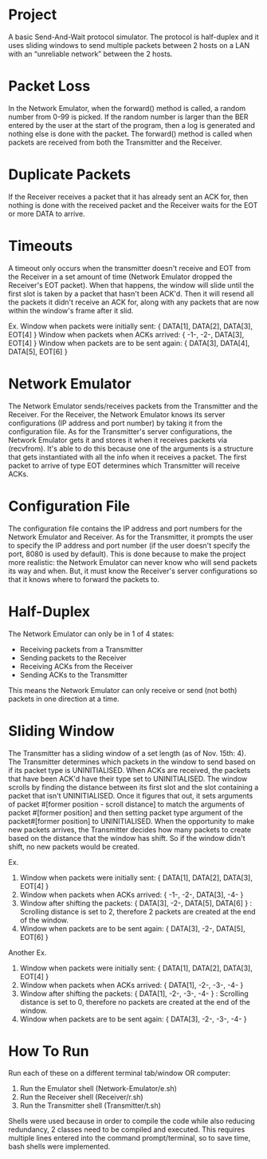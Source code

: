 # Project
 A basic Send-And-Wait protocol simulator. The protocol is half-duplex and it uses sliding windows to send multiple packets between 2 hosts on a LAN with an “unreliable network” between the 2 hosts.

# Packet Loss
 In the Network Emulator, when the forward() method is called, a random number from 0-99 is picked. If the random number is larger than the BER entered by the user at the start of the program, then a log is generated and nothing else is done with the packet. The forward() method is called when packets are received from both the Transmitter and the Receiver.
 
# Duplicate Packets
 If the Receiver receives a packet that it has already sent an ACK for, then nothing is done with the received packet and the Receiver waits for the EOT or more DATA to arrive.
 
# Timeouts
 A timeout only occurs when the transmitter doesn't receive and EOT from the Receiver in a set amount of time (Network Emulator dropped the Receiver's EOT packet). When that happens, the window will slide until the first slot is taken by a packet that hasn't been ACK'd. Then it will resend all the packets it didn't receive an ACK for, along with any packets that are now within the window's frame after it slid.
 
 Ex.
 Window when packets were initially sent: { DATA[1], DATA[2], DATA[3], EOT[4] }
 Window when packets when ACKs arrived: { -1-, -2-, DATA[3], EOT[4] }
 Window when packets are to be sent again: { DATA[3], DATA[4], DATA[5], EOT[6] }
 
# Network Emulator
 The Network Emulator sends/receives packets from the Transmitter and the Receiver. For the Receiver, the Network Emulator knows its server configurations (IP address and port number) by taking it from the configuration file. As for the Transmitter's server configurations, the Network Emulator gets it and stores it when it receives packets via (recvfrom). It's able to do this because one of the arguments is a structure that gets instantiated with all the info when it receives a packet. The first packet to arrive of type EOT determines which Transmitter will receive ACKs.
 
# Configuration File
 The configuration file contains the IP address and port numbers for the Network Emulator and Receiver. As for the Transmitter, it prompts the user to specify the IP address and port number (if the user doesn't specify the port, 8080 is used by default). This is done because to make the project more realistic: the Network Emulator can never know who will send packets its way and when. But, it must know the Receiver's server configurations so that it knows where to forward the packets to.
 
# Half-Duplex
 The Network Emulator can only be in 1 of 4 states:
 - Receiving packets from a Transmitter
 - Sending packets to the Receiver
 - Receiving ACKs from the Receiver
 - Sending ACKs to the Transmitter
 
 This means the Network Emulator can only receive or send (not both) packets in one direction at a time.
 
# Sliding Window
 The Transmitter has a sliding window of a set length (as of Nov. 15th: 4). The Transmitter determines which packets in the window to send based on if its packet type is UNINITIALISED. When ACKs are received, the packets that have been ACK'd have their type set to UNINITIALISED. The window scrolls by finding the distance between its first slot and the slot containing a packet that isn't UNINITIALISED. Once it figures that out, it sets arguments of packet #[former position - scroll distance] to match the arguments of packet #[former position] and then setting packet type argument of the packet#[former position] to UNINITIALISED. When the opportunity to make new packets arrives, the Transmitter decides how many packets to create based on the distance that the window has shift. So if the window didn't shift, no new packets would be created.
 
 Ex.
 1. Window when packets were initially sent: { DATA[1], DATA[2], DATA[3], EOT[4] }
 2. Window when packets when ACKs arrived: { -1-, -2-, DATA[3], -4- }
 3. Window after shifting the packets: { DATA[3], -2-, DATA[5], DATA[6] } : Scrolling distance is set to 2, therefore 2 packets are created at the end of the window.
 4. Window when packets are to be sent again: { DATA[3], -2-, DATA[5], EOT[6] }

 Another Ex.
 1. Window when packets were initially sent: { DATA[1], DATA[2], DATA[3], EOT[4] }
 2. Window when packets when ACKs arrived: { DATA[1], -2-, -3-, -4- }
 3. Window after shifting the packets: { DATA[1], -2-, -3-, -4- } : Scrolling distance is set to 0, therefore no packets are created at the end of the window.
 4. Window when packets are to be sent again: { DATA[3], -2-, -3-, -4- }
 
# How To Run
 Run each of these on a different terminal tab/window OR computer:
 1. Run the Emulator shell (Network-Emulator/e.sh)
 2. Run the Receiver shell (Receiver/r.sh)
 3. Run the Transmitter shell (Transmitter/t.sh)
 
Shells were used because in order to compile the code while also reducing redundancy, 2 classes need to be compiled and executed. This requires multiple lines entered into the command prompt/terminal, so to save time, bash shells were implemented.
